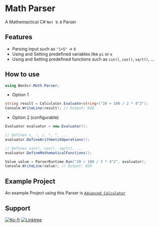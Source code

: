 # Math Parser
A Mathemactical C# `Net 9.0` Parser

## Features
- Parsing input such as `"1+5"` -> `6`
- Using and Setting predefined variables like `pi` or `e`
- Using and Setting predefined functions such as `sin()`, `cos()`, `sqrt()`, ...

## How to use
```csharp
using BenScr.Math.Parser;
```

- Option 1
```csharp
string result = Calculator.Evaluate<string>("20 + 100 / 2 * 4^2");
Console.WriteLine(result); // Output: 820
```

- Option 2 (configurable)
```csharp
Evaluator evaluator = new Evaluator();

// Defines +, -, /, *, ^, ...
evaluator.DefineArithmetikOperations();

// Defines sin(), cos(), sqrt(), ...
evaluator.DefineMathematicalFunctions();

Value value = ParserRuntime.Run("20 + 100 / 2 * 4^2", evaluator);
Console.WriteLine(value); // Output: 820
```

## Example Project
An example Project using this Parser is [`Advanced Calculator`](https://github.com/Ben-Scr/AdvancedCalculator)

## Support
[![Ko-fi](https://ko-fi.com/img/githubbutton_sm.svg)](https://ko-fi.com/benscr)
[![Linktree](https://img.shields.io/badge/Linktree-00C853?style=for-the-badge&logo=linktree&logoColor=white)](https://linktr.ee/benscr)
